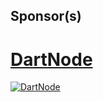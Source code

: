 ## Sponsor(s)
# [DartNode](https://dartnode.com)
[![DartNode](https://dartnode.com/assets/dash/images/brand/favicon2.png)](https://dartnode.com/)
